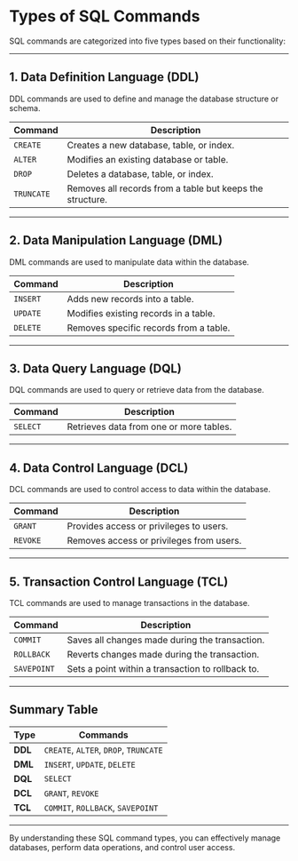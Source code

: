 # Types of SQL Commands

SQL commands are categorized into five types based on their functionality:

---

## 1. Data Definition Language (DDL)
DDL commands are used to define and manage the database structure or schema.

| Command       | Description                                 |
|---------------|---------------------------------------------|
| `CREATE`      | Creates a new database, table, or index.    |
| `ALTER`       | Modifies an existing database or table.     |
| `DROP`        | Deletes a database, table, or index.        |
| `TRUNCATE`    | Removes all records from a table but keeps the structure. |

---

## 2. Data Manipulation Language (DML)
DML commands are used to manipulate data within the database.

| Command       | Description                                 |
|---------------|---------------------------------------------|
| `INSERT`      | Adds new records into a table.              |
| `UPDATE`      | Modifies existing records in a table.       |
| `DELETE`      | Removes specific records from a table.      |

---

## 3. Data Query Language (DQL)
DQL commands are used to query or retrieve data from the database.

| Command       | Description                                 |
|---------------|---------------------------------------------|
| `SELECT`      | Retrieves data from one or more tables.     |

---

## 4. Data Control Language (DCL)
DCL commands are used to control access to data within the database.

| Command       | Description                                 |
|---------------|---------------------------------------------|
| `GRANT`       | Provides access or privileges to users.     |
| `REVOKE`      | Removes access or privileges from users.    |

---

## 5. Transaction Control Language (TCL)
TCL commands are used to manage transactions in the database.

| Command       | Description                                 |
|---------------|---------------------------------------------|
| `COMMIT`      | Saves all changes made during the transaction. |
| `ROLLBACK`    | Reverts changes made during the transaction.  |
| `SAVEPOINT`   | Sets a point within a transaction to rollback to. |

---

## Summary Table

| Type      | Commands                                     |
|-----------|---------------------------------------------|
| **DDL**   | `CREATE`, `ALTER`, `DROP`, `TRUNCATE`       |
| **DML**   | `INSERT`, `UPDATE`, `DELETE`                |
| **DQL**   | `SELECT`                                    |
| **DCL**   | `GRANT`, `REVOKE`                           |
| **TCL**   | `COMMIT`, `ROLLBACK`, `SAVEPOINT`           |

---

By understanding these SQL command types, you can effectively manage databases, perform data operations, and control user access.
